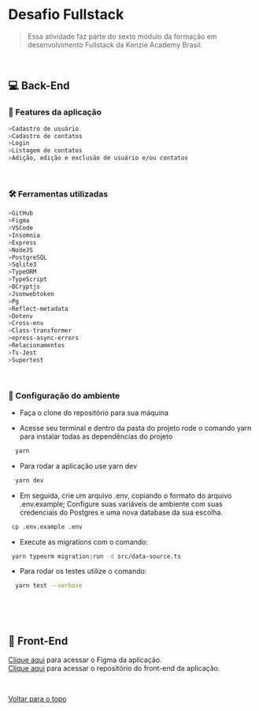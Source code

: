 # Desafio Fullstack

> Essa atividade faz parte do sexto módulo da formação em desenvolvimento Fullstack da Kenzie Academy Brasil.
 <br />
 
## 💻 Back-End

### 🧱 Features da aplicação
```bash
>Cadastro de usuário
>Cadastro de contatos
>Login
>Listagem de contatos
>Adição, edição e exclusão de usuário e/ou contatos
```

&nbsp;
### 🛠 Ferramentas utilizadas
```bash
>GitHub
>Figma
>VSCode
>Insomnia
>Express
>NodeJS
>PostgreSQL
>Sqlite3
>TypeORM
>TypeScript
>BCryptjs
>Jsonwebtoken
>Pg
>Reflect-metadata
>Dotenv
>Cross-env
>Class-transformer
>epress-async-errors
>Relacionamentos
>Ts-Jest
>Supertest
```
 
 &nbsp;

### 🔧 Configuração do ambiente


* Faça o clone do repositório para sua máquina

* Acesse seu terminal e dentro da pasta do projeto rode o comando yarn para instalar todas as dependências do projeto

```bash
  yarn 
```

* Para rodar a aplicação use yarn dev 

```bash
  yarn dev
```

* Em seguida, crie um arquivo .env, copiando o formato do arquivo .env.example; Configure suas variáveis de ambiente com suas credenciais do Postgres e uma nova database da sua escolha.

```bash
 cp .env.example .env
```

* Execute as migrations com o comando:

```bash
 yarn typeorm migration:run -d src/data-source.ts
```

* Para rodar os testes utilize o comando:
```bash
  yarn test --verbose
```

<br />
 
 
&nbsp;
## 💅 Front-End
[Clique aqui](https://www.figma.com/file/0jy9WmPJwm0c6v5wEnYAKI/Untitled?node-id=0%3A1&t=E0Zn7fSJjztwNawO-0) para acessar o Figma da aplicação.
<br />
[Clique aqui](https://github.com/erica-lopes/desafio_fullstack_front) para acessar o repositório do front-end da aplicação.


<br />

[ Voltar para o topo ](#desafio-fullstack)
